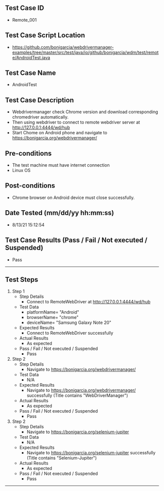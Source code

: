 ## Test Case ID
* Remote_001
## Test Case Script Location
* https://github.com/bonigarcia/webdrivermanager-examples/tree/master/src/test/java/io/github/bonigarcia/wdm/test/remote/AndroidTest.java
## Test Case Name
* AndroidTest
## Test Case Description
* Webdrivermanager check Chrome version and download corresponding chromedriver automatically.
* Then using webdriver to connect to remote webdriver server at http://127.0.0.1:4444/wd/hub
* Start Chome on Android phone and navigate to https://bonigarcia.org/webdrivermanager/
## Pre-conditions
* The test machine must have internet connection
* Linux OS
## Post-conditions
* Chrome browser on Android device must close successfully.
## Date Tested (mm/dd/yy hh:mm:ss)
* 8/13/21 15:12:54
## Test Case Results (Pass / Fail / Not executed / Suspended)
* Pass
---
## Test Steps
1. Step 1
	* Step Details
		* Connect to RemoteWebDriver at http://127.0.0.1:4444/wd/hub
	* Test Data
		* platformName= "Android"
		* browserName= "chrome"
		* deviceName= "Samsung Galaxy Note 20"
	* Expected Results
		* Connect to RemoteWebDriver successfully
	* Actual Results
		* As expected
	* Pass / Fail / Not executed / Suspended
		* Pass
2. Step 2
	* Step Details
		* Navigate to https://bonigarcia.org/webdrivermanager/
	* Test Data
		* N/A
	* Expected Results
		* Navigate to https://bonigarcia.org/webdrivermanager/ successfully (Title contains "WebDriverManager")
	* Actual Results
		* As expected
	* Pass / Fail / Not executed / Suspended
		* Pass
2. Step 2
	* Step Details
		* Navigate to https://bonigarcia.org/selenium-jupiter
	* Test Data
		* N/A
	* Expected Results
		* Navigate to https://bonigarcia.org/selenium-jupiter successfully (Title contains "Selenium-Jupiter")
	* Actual Results
		* As expected
	* Pass / Fail / Not executed / Suspended
		* Pass
---
